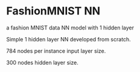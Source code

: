 # FashionMNIST NN
a fashion MNIST  data NN model with 1 hidden layer

Simple 1 hidden layer NN  developed from scratch.

784 nodes per instance input layer size.

300 nodes hidden layer size.
